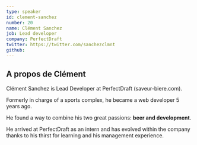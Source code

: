 ```yaml
---
type: speaker
id: clement-sanchez
number: 20
name: Clément Sanchez
job: Lead developer
company: PerfectDraft
twitter: https://twitter.com/sanchezclmnt
github:
---
```


## A propos de Clément

Clément Sanchez is Lead Developer at PerfectDraft (saveur-biere.com).

Formerly in charge of a sports complex, he became a web developer 5 years ago.

He found a way to combine his two great passions: **beer and development**.

He arrived at PerfectDraft as an intern and has evolved within the company thanks to his thirst for learning and his management experience.
